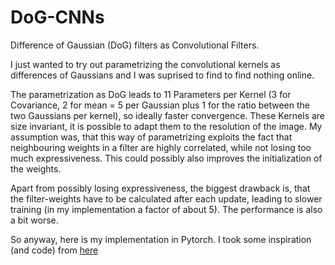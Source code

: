 # DoG-CNNs
Difference of Gaussian (DoG) filters as Convolutional Filters.

I just wanted to try out parametrizing the convolutional kernels as differences of Gaussians and I was suprised to find to find nothing online.

The parametrization as DoG leads to 11 Parameters per Kernel (3 for Covariance, 2 for mean = 5 per Gaussian plus 1 for the ratio between the two Gaussians per kernel), so ideally faster convergence.
These Kernels are size invariant, it is possible to adapt them to the resolution of the image.
My assumption was, that this way of parametrizing exploits the fact that neighbouring weights in a filter are highly correlated, while not losing too much expressiveness. This could possibly also improves the initialization of the weights.

Apart from possibly losing expressiveness, the biggest drawback is, that the filter-weights have to be calculated after each update, leading to slower training (in my implementation a factor of about 5). The performance is also a bit worse.

So anyway, here is my implementation in Pytorch. I took some inspiration (and code) from [here](https://github.com/kuangliu/pytorch-cifar)
